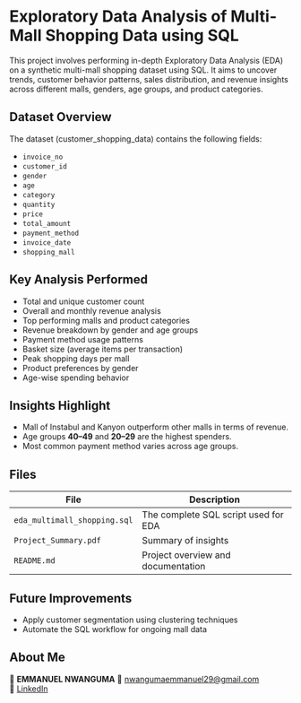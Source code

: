 # Exploratory Data Analysis of Multi-Mall Shopping Data using SQL

This project involves performing in-depth Exploratory Data Analysis (EDA) on a synthetic multi-mall shopping dataset using SQL. It aims to uncover trends, customer behavior patterns, sales distribution, and revenue insights across different malls, genders, age groups, and product categories.

## Dataset Overview

The dataset (customer_shopping_data) contains the following fields:

- `invoice_no`
- `customer_id`
- `gender`
- `age`
- `category`
- `quantity`
- `price`
- `total_amount`
- `payment_method`
- `invoice_date`
- `shopping_mall`

## Key Analysis Performed

- Total and unique customer count
- Overall and monthly revenue analysis
- Top performing malls and product categories
- Revenue breakdown by gender and age groups
- Payment method usage patterns
- Basket size (average items per transaction)
- Peak shopping days per mall
- Product preferences by gender
- Age-wise spending behavior

## Insights Highlight

- Mall of Instabul and Kanyon outperform other malls in terms of revenue.
- Age groups **40–49** and **20–29** are the highest spenders.
- Most common payment method varies across age groups.

## Files

| File | Description |
|------|-------------|
| `eda_multimall_shopping.sql` | The complete SQL script used for EDA |
| `Project_Summary.pdf` | Summary of insights |
| `README.md` | Project overview and documentation |

## Future Improvements

- Apply customer segmentation using clustering techniques
- Automate the SQL workflow for ongoing mall data

## About Me

👤 **EMMANUEL NWANGUMA**
📧 nwangumaemmanuel29@gmail.com  
🔗 [LinkedIn](https://www.linkedin.com/in/nwangumaemmanuel)

